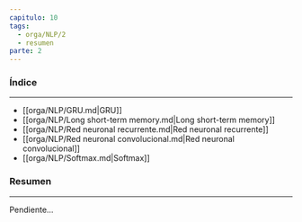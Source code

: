 ```yaml
---
capitulo: 10
tags:
  - orga/NLP/2
  - resumen
parte: 2
---
```

### Índice 
---
* [[orga/NLP/GRU.md|GRU]]
* [[orga/NLP/Long short-term memory.md|Long short-term memory]]
* [[orga/NLP/Red neuronal recurrente.md|Red neuronal recurrente]]
* [[orga/NLP/Red neuronal convolucional.md|Red neuronal convolucional]]
* [[orga/NLP/Softmax.md|Softmax]]

### Resumen
---
Pendiente...